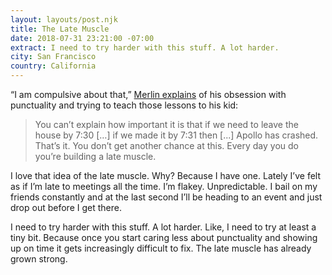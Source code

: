 ```yaml
---
layout: layouts/post.njk
title: The Late Muscle
date: 2018-07-31 23:21:00 -07:00
extract: I need to try harder with this stuff. A lot harder.
city: San Francisco
country: California
---
```


“I am compulsive about that,” [Merlin explains](http://www.merlinmann.com/roderick/ep-298-private-road.html) of his obsession with punctuality and trying to teach those lessons to his kid:

> You can’t explain how important it is that if we need to leave the house by 7:30 […] if we made it by 7:31 then [...] Apollo has crashed. That’s it. You don’t get another chance at this. Every day you do you’re building a late muscle.

I love that idea of the late muscle. Why? Because I have one. Lately I’ve felt as if I’m late to meetings all the time. I’m flakey. Unpredictable. I bail on my friends constantly and at the last second I’ll be heading to an event and just drop out before I get there.

I need to try harder with this stuff. A lot harder. Like, I need to try at least a tiny bit. Because once you start caring less about punctuality and showing up on time it gets increasingly difficult to fix. The late muscle has already grown strong.
